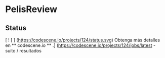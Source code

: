 # PelisReview


## Status

[ ! [ ] (https://codescene.io/projects/124/status.svg) Obtenga más detalles en ** codescene.io ** .] (https://codescene.io/projects/124/jobs/latest -suito / resultados
